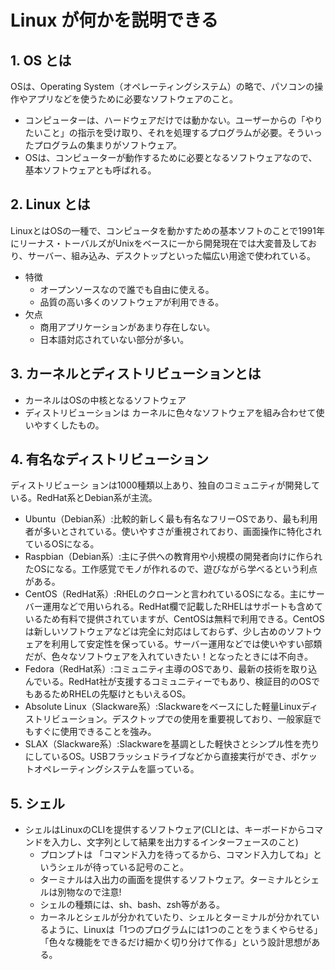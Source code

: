 # Linux が何かを説明できる

## 1. OS とは

OSは、Operating System（オペレーティングシステム）の略で、パソコンの操作やアプリなどを使うために必要なソフトウェアのこと。
- コンピューターは、ハードウェアだけでは動かない。ユーザーからの「やりたいこと」の指示を受け取り、それを処理するプログラムが必要。そういったプログラムの集まりがソフトウェア。
- OSは、コンピューターが動作するために必要となるソフトウェアなので、基本ソフトウェアとも呼ばれる。

## 2. Linux とは

LinuxとはOSの一種で、コンピュータを動かすための基本ソフトのことで1991年にリーナス・トーバルズがUnixをベースに一から開発現在では大変普及しており、サーバー、組み込み、デスクトップといった幅広い用途で使われている。
- 特徴
  - オープンソースなので誰でも自由に使える。
  - 品質の高い多くのソフトウェアが利用できる。
- 欠点
  - 商用アプリケーションがあまり存在しない。
  - 日本語対応されていない部分が多い。


## 3. カーネルとディストリビューションとは

- カーネルはOSの中核となるソフトウェア
- ディストリビューションは カーネルに色々なソフトウェアを組み合わせて使いやすくしたもの。

## 4. 有名なディストリビューション

ディストリビューシ ョンは1000種類以上あり、独自のコミュニティが開発している。RedHat系とDebian系が主流。
- Ubuntu（Debian系）:比較的新しく最も有名なフリーOSであり、最も利用者が多いとされている。使いやすさが重視されており、画面操作に特化されているOSになる。
- Raspbian（Debian系）:主に子供への教育用や小規模の開発者向けに作られたOSになる。工作感覚でモノが作れるので、遊びながら学べるという利点がある。
- CentOS（RedHat系）:RHELのクローンと言われているOSになる。主にサーバー運用などで用いられる。RedHat欄で記載したRHELはサポートも含めているため有料で提供されていますが、CentOSは無料で利用できる。CentOSは新しいソフトウェアなどは完全に対応はしておらず、少し古めのソフトウェアを利用して安定性を保っている。サーバー運用などでは使いやすい部類だが、色々なソフトウェアを入れていきたい！となったときには不向き。
- Fedora（RedHat系）:コミュニティ主導のOSであり、最新の技術を取り込んでいる。RedHat社が支援するコミュニティーでもあり、検証目的のOSでもあるためRHELの先駆けともいえるOS。
- Absolute Linux（Slackware系）:Slackwareをベースにした軽量Linuxディストリビューション。デスクトップでの使用を重要視しており、一般家庭でもすぐに使用できることを強み。
- SLAX（Slackware系）:Slackwareを基調とした軽快さとシンプル性を売りにしているOS。USBフラッシュドライブなどから直接実行ができ、ポケットオペレーティングシステムを謳っている。

## 5. シェル

- シェルはLinuxのCLIを提供するソフトウェア(CLIとは、キーボードからコマンドを入力し、文字列として結果を出力するインターフェースのこと)
    - プロンプトは 「コマンド入力を待ってるから、コマンド入力してね」というシェルが待っている記号のこと。
    - ターミナルは入出力の画面を提供するソフトウェア。ターミナルとシェルは別物なので注意!
    - シェルの種類には、sh、bash、zsh等がある。
    - カーネルとシェルが分かれていたり、シェルとターミナルが分かれているように、Linuxは「1つのプログラムには1つのことをうまくやらせる」「色々な機能をできるだけ細かく切り分けて作る」という設計思想がある。
